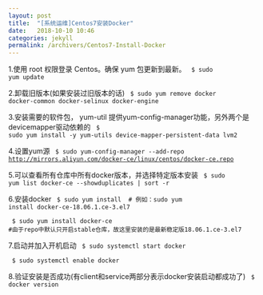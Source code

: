 ```yaml
---
layout: post
title:  "[系统运维]Centos7安装Docker"
date:   2018-10-10 10:46
categories: jekyll
permalink: /archivers/Centos7-Install-Docker
---
```


 1.使用 root 权限登录 Centos。确保 yum 包更新到最新。
 <code>  $ sudo yum update</code> 

 2.卸载旧版本(如果安装过旧版本的话)
 <code> $ sudo yum remove docker  docker-common docker-selinux docker-engine </code> 

 3.安装需要的软件包， yum-util 提供yum-config-manager功能，另外两个是devicemapper驱动依赖的
 <code>  $ sudo yum install -y yum-utils device-mapper-persistent-data lvm2 </code> 
 
 4.设置yum源
 <code>  $ sudo yum-config-manager --add-repo http://mirrors.aliyun.com/docker-ce/linux/centos/docker-ce.repo </code> 


 5.可以查看所有仓库中所有docker版本，并选择特定版本安装
 <code>  $ sudo yum list docker-ce --showduplicates | sort -r </code> 

 6.安装docker
 <code>  $ sudo yum install <FQPN>  # 例如：sudo yum install docker-ce-18.06.1.ce-3.el7</code> 
 
 <code>  $ sudo yum install docker-ce  #由于repo中默认只开启stable仓库，故这里安装的是最新稳定版18.06.1.ce-3.el7</code> 

 7.启动并加入开机启动
 <code>  $ sudo systemctl start docker </code> 
 
 <code>  $ sudo systemctl enable docker </code> 

8.验证安装是否成功(有client和service两部分表示docker安装启动都成功了)
<code>  $ docker version </code> 
